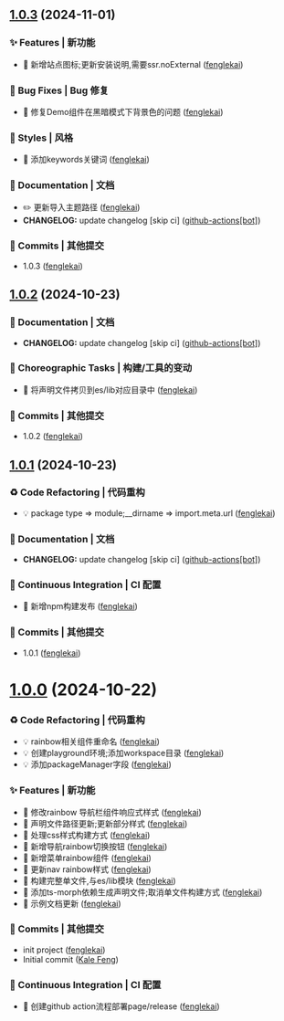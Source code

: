 ## [1.0.3](https://github.com/fenglekai/less-write-vitepress-theme/compare/v1.0.2...v1.0.3) (2024-11-01)

### ✨ Features | 新功能

* 🎸 新增站点图标;更新安装说明,需要ssr.noExternal ([fenglekai](https://github.com/fenglekai/less-write-vitepress-theme/commit/ff4dcd6be84c407ef5c25edf05819568347310e0))

### 🐛 Bug Fixes | Bug 修复

* 🐛 修复Demo组件在黑暗模式下背景色的问题 ([fenglekai](https://github.com/fenglekai/less-write-vitepress-theme/commit/f723799301aadb61972365911f23f66482587c43))

### 💄 Styles | 风格

* 💄 添加keywords关键词 ([fenglekai](https://github.com/fenglekai/less-write-vitepress-theme/commit/6e251438e738d949aa3fa6107c29ba70c58f3767))

### 📝 Documentation | 文档

* ✏️ 更新导入主题路径 ([fenglekai](https://github.com/fenglekai/less-write-vitepress-theme/commit/bdde705ff1941a061e63523882b9f2d368193044))
* **CHANGELOG:** update changelog [skip ci] ([github-actions[bot]](https://github.com/fenglekai/less-write-vitepress-theme/commit/216886ac93f95d23bbe62e2fac302f6056cee4fb))

### 🌈 Commits | 其他提交

* 1.0.3 ([fenglekai](https://github.com/fenglekai/less-write-vitepress-theme/commit/88da380082decaf4974a08856ecee241de7def1f))

## [1.0.2](https://github.com/fenglekai/less-write-vitepress-theme/compare/v1.0.1...v1.0.2) (2024-10-23)

### 📝 Documentation | 文档

* **CHANGELOG:** update changelog [skip ci] ([github-actions[bot]](https://github.com/fenglekai/less-write-vitepress-theme/commit/61defea9797f5856ef534677d9023a7d94766484))

### 🔨 Choreographic Tasks | 构建/工具的变动

* 🤖 将声明文件拷贝到es/lib对应目录中 ([fenglekai](https://github.com/fenglekai/less-write-vitepress-theme/commit/c5f8aeb4e8dee28cab97cb9f3f208e00b6d028de))

### 🌈 Commits | 其他提交

* 1.0.2 ([fenglekai](https://github.com/fenglekai/less-write-vitepress-theme/commit/a5b399b59bca0735a468c476dac501769bb89cb0))

## [1.0.1](https://github.com/fenglekai/less-write-vitepress-theme/compare/v1.0.0...v1.0.1) (2024-10-23)

### ♻ Code Refactoring | 代码重构

* 💡 package type => module;__dirname => import.meta.url ([fenglekai](https://github.com/fenglekai/less-write-vitepress-theme/commit/6b8932138f74adcec4efcee87ed396a063d302a0))

### 📝 Documentation | 文档

* **CHANGELOG:** update changelog [skip ci] ([github-actions[bot]](https://github.com/fenglekai/less-write-vitepress-theme/commit/4cf3c9c3c95d52e074683107598edecff9cf3044))

### 🔧 Continuous Integration | CI 配置

* 🎡 新增npm构建发布 ([fenglekai](https://github.com/fenglekai/less-write-vitepress-theme/commit/1547a5ff7217f34ad8cf06bf8789f5bdab6bd725))

### 🌈 Commits | 其他提交

* 1.0.1 ([fenglekai](https://github.com/fenglekai/less-write-vitepress-theme/commit/9dc76d8394a1748fd6bc1458fef6182bbefd71c0))

# [1.0.0](https://github.com/fenglekai/less-write-vitepress-theme/compare/771ba882d9430ec8bb12cfa1b66e637a8b02a68c...v1.0.0) (2024-10-22)

### ♻ Code Refactoring | 代码重构

* 💡 rainbow相关组件重命名 ([fenglekai](https://github.com/fenglekai/less-write-vitepress-theme/commit/04d5b46ed0f9f8161d8a5bc1b2511eda44cf9404))
* 💡 创建playground环境;添加workspace目录 ([fenglekai](https://github.com/fenglekai/less-write-vitepress-theme/commit/5e83638ee8eef30c5c8b5bae6c565de153413f8a))
* 💡 添加packageManager字段 ([fenglekai](https://github.com/fenglekai/less-write-vitepress-theme/commit/c65a7b724bbb766b683cdce22e0e5cc153c2c45c))

### ✨ Features | 新功能

* 🎸 修改rainbow 导航栏组件响应式样式 ([fenglekai](https://github.com/fenglekai/less-write-vitepress-theme/commit/503bee2d98b2581889075c970417ddadde13bfd9))
* 🎸 声明文件路径更新;更新部分样式 ([fenglekai](https://github.com/fenglekai/less-write-vitepress-theme/commit/45e3b160f8c39a8ab3de3a565aacabccdd5da15f))
* 🎸 处理css样式构建方式 ([fenglekai](https://github.com/fenglekai/less-write-vitepress-theme/commit/eebb4ea05db014f95565ca87012fc3594648cdbf))
* 🎸 新增导航rainbow切换按钮 ([fenglekai](https://github.com/fenglekai/less-write-vitepress-theme/commit/bae810f96573d2be85d7e0f3c60e8f14cae88f07))
* 🎸 新增菜单rainbow组件 ([fenglekai](https://github.com/fenglekai/less-write-vitepress-theme/commit/2ac3f3cfa9388a98b62d0de6e3c1eb072922e3a3))
* 🎸 更新nav rainbow样式 ([fenglekai](https://github.com/fenglekai/less-write-vitepress-theme/commit/6b6d7fd2451d466b7f029f3c02a79a0abaeb0f21))
* 🎸 构建完整单文件,与es/lib模块 ([fenglekai](https://github.com/fenglekai/less-write-vitepress-theme/commit/459d6f59f3fd7f9fa69719a3435901738ac8548e))
* 🎸 添加ts-morph依赖生成声明文件;取消单文件构建方式 ([fenglekai](https://github.com/fenglekai/less-write-vitepress-theme/commit/1e19d5c2a99dc3abd4a9c200e10dfca67bad1b5c))
* 🎸 示例文档更新 ([fenglekai](https://github.com/fenglekai/less-write-vitepress-theme/commit/0ca951ff16bf6982909af6bfb531afe358d5df30))

### 🌈 Commits | 其他提交

* init project ([fenglekai](https://github.com/fenglekai/less-write-vitepress-theme/commit/16e82bf64478cde39c83af08e1fe54fab9bbea0c))
* Initial commit ([Kale Feng](https://github.com/fenglekai/less-write-vitepress-theme/commit/771ba882d9430ec8bb12cfa1b66e637a8b02a68c))

### 🔧 Continuous Integration | CI 配置

* 🎡 创建github action流程部署page/release ([fenglekai](https://github.com/fenglekai/less-write-vitepress-theme/commit/1bcdb859f274366e25d5fc21c82b03dcec05ed78))

